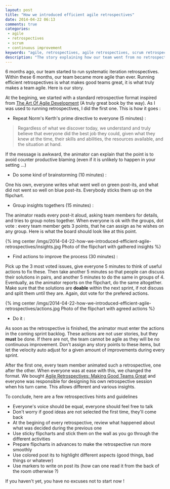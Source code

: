 ```yaml
---
layout: post
title: "How we introduced efficient agile retrospectives"
date: 2014-04-22 06:13
comments: true
categories:
 - agile
 - retrospectives
 - scrum
 - continuous improvement
keywords: "agile, retrospectives, agile retrospectives, scrum retrospectives, how to"
description: "The story explaining how our team went from no retrospectives to efficient self organized agile retrospectives"
---
```

6 months ago, our team started to run systematic iteration retrospectives. Within these 6 months, our team became more agile than ever. Running efficient retrospectives is what makes good teams great, it is what truly makes a team agile. Here is our story.

At the begining, we started with a standard retrospective format inspired from [The Art Of Agile Development](http://www.amazon.com/The-Agile-Development-James-Shore/dp/0596527675/ref=sr_1_1?ie=UTF8&qid=1398141097&sr=8-1&keywords=the+art+of+agile+development) (A truly great book by the way). As I was used to running retrospectives, I did the first one. This is how it goes :

* Repeat Norm's Kerth's prime directive to everyone (5 minutes) :

> Regardless of what we discover today, we understand and truly believe that everyone did the best job they could, given what they knew at the time, their skills and abilities, the resources available, and the situation at hand.

If the message is awkward, the animator can explain that the point is to avoid counter productive blaming (even if it is unlikely to happen in your setting ...)

* Do some kind of brainstorming (10 minutes) :

One his own, everyone writes what went well on green post-its, and what did not went so well on blue post-its. Everybody sticks them up on the flipchart.

* Group insights togethers (15 minutes) :

The animator reads every post-it aloud, asking team members for details, and tries to group notes together. When everyone is ok with the groups, dot vote : every team member gets 3 points, that he can assign as he wishes on any group. Here is what the board should look like at this point.

{% img center /imgs/2014-04-22-how-we-introduced-efficient-agile-retrospectives/insights.jpg Photo of the flipchart with gathered insights %}

* Find actions to improve the process (30 minutes) :

Pick up the 3 most voted issues, give everyone 5 minutes to think of useful actions to fix these. Then take another 5 minutes so that people can discuss their solutions in pairs, and another 5 minutes to do the same in groups of 4. Eventually, as the animator reports on the flipchart, do the same altogether. Make sure that the solutions are **doable** within the next sprint, if not discuss and split them until they are. Again, dot vote for the prefered actions.

{% img center /imgs/2014-04-22-how-we-introduced-efficient-agile-retrospectives/actions.jpg Photo of the flipchart with agreed actions %}

* Do it :

As soon as the retrospective is finished, the animator must enter the actions in the coming sprint backlog. These actions are not user stories, but they **must** be done. If there are not, the team cannot be agile as they will be no continuous improvement. Don't assign any story points to these items, but let the velocity auto adjust for a given amount of improvements during every sprint.

After the first one, every team member animated such a retrospective, one after the other. When everyone was at ease with this, we changed the format. We bought [Agile Retrospectives: Making Good Teams Great](http://www.amazon.com/Agile-Retrospectives-Making-Teams-Great/dp/0977616649/ref=pd_sim_b_1?ie=UTF8&refRID=0QA643CPNSQE9E0GSG5E) and everyone was responsible for designing his own retrospective session when his turn came. This allows different and various insights.

To conclude, here are a few retrospectives hints and guidelines

* Everyone's voice should be equal, everyone should feel free to talk
* Don't worry if good ideas are not selected the first time, they'll come back
* At the begining of every retrospective, review what happened about what was decided during the previous one
* Use sticky flipcharts and stick them on the wall as you go through the different activities
* Prepare flipcharts in advances to make the retrospective run more smoothly
* Use colored post its to highlight different aspects (good things, bad things or whatever)
* Use markers to write on post its (how can one read it from the back of the room otherwise ?)

If you haven't yet, you have no excuses not to start now !